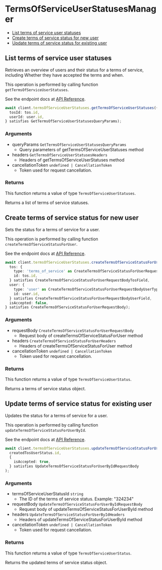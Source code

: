 # TermsOfServiceUserStatusesManager

- [List terms of service user statuses](#list-terms-of-service-user-statuses)
- [Create terms of service status for new user](#create-terms-of-service-status-for-new-user)
- [Update terms of service status for existing user](#update-terms-of-service-status-for-existing-user)

## List terms of service user statuses

Retrieves an overview of users and their status for a
terms of service, including Whether they have accepted
the terms and when.

This operation is performed by calling function `getTermsOfServiceUserStatuses`.

See the endpoint docs at
[API Reference](https://developer.box.com/reference/get-terms-of-service-user-statuses/).

<!-- sample get_terms_of_service_user_statuses -->

```ts
await client.termsOfServiceUserStatuses.getTermsOfServiceUserStatuses({
  tosId: tos.id,
  userId: user.id,
} satisfies GetTermsOfServiceUserStatusesQueryParams);
```

### Arguments

- queryParams `GetTermsOfServiceUserStatusesQueryParams`
  - Query parameters of getTermsOfServiceUserStatuses method
- headers `GetTermsOfServiceUserStatusesHeaders`
  - Headers of getTermsOfServiceUserStatuses method
- cancellationToken `undefined | CancellationToken`
  - Token used for request cancellation.

### Returns

This function returns a value of type `TermsOfServiceUserStatuses`.

Returns a list of terms of service statuses.

## Create terms of service status for new user

Sets the status for a terms of service for a user.

This operation is performed by calling function `createTermsOfServiceStatusForUser`.

See the endpoint docs at
[API Reference](https://developer.box.com/reference/post-terms-of-service-user-statuses/).

<!-- sample post_terms_of_service_user_statuses -->

```ts
await client.termsOfServiceUserStatuses.createTermsOfServiceStatusForUser({
  tos: {
    type: 'terms_of_service' as CreateTermsOfServiceStatusForUserRequestBodyTosTypeField,
    id: tos.id,
  } satisfies CreateTermsOfServiceStatusForUserRequestBodyTosField,
  user: {
    type: 'user' as CreateTermsOfServiceStatusForUserRequestBodyUserTypeField,
    id: user.id,
  } satisfies CreateTermsOfServiceStatusForUserRequestBodyUserField,
  isAccepted: false,
} satisfies CreateTermsOfServiceStatusForUserRequestBody);
```

### Arguments

- requestBody `CreateTermsOfServiceStatusForUserRequestBody`
  - Request body of createTermsOfServiceStatusForUser method
- headers `CreateTermsOfServiceStatusForUserHeaders`
  - Headers of createTermsOfServiceStatusForUser method
- cancellationToken `undefined | CancellationToken`
  - Token used for request cancellation.

### Returns

This function returns a value of type `TermsOfServiceUserStatus`.

Returns a terms of service status object.

## Update terms of service status for existing user

Updates the status for a terms of service for a user.

This operation is performed by calling function `updateTermsOfServiceStatusForUserById`.

See the endpoint docs at
[API Reference](https://developer.box.com/reference/put-terms-of-service-user-statuses-id/).

<!-- sample put_terms_of_service_user_statuses_id -->

```ts
await client.termsOfServiceUserStatuses.updateTermsOfServiceStatusForUserById(
  createdTosUserStatus.id,
  {
    isAccepted: true,
  } satisfies UpdateTermsOfServiceStatusForUserByIdRequestBody
);
```

### Arguments

- termsOfServiceUserStatusId `string`
  - The ID of the terms of service status. Example: "324234"
- requestBody `UpdateTermsOfServiceStatusForUserByIdRequestBody`
  - Request body of updateTermsOfServiceStatusForUserById method
- headers `UpdateTermsOfServiceStatusForUserByIdHeaders`
  - Headers of updateTermsOfServiceStatusForUserById method
- cancellationToken `undefined | CancellationToken`
  - Token used for request cancellation.

### Returns

This function returns a value of type `TermsOfServiceUserStatus`.

Returns the updated terms of service status object.
